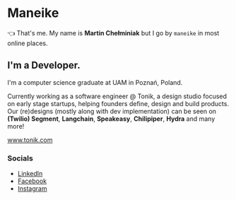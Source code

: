 #  **Maneike**
👈 That's me. My name is **Martin Chełminiak** but I go by `maneike` in most online places.

## I'm a Developer.
I'm a computer science graduate at UAM in Poznań, Poland.

Currently working as a software engineer @ Tonik, a design studio focused on early stage startups, helping founders define, design and build products.
Our (re)designs (mostly along with dev implementation) can be seen on **(Twilio) Segment**, **Langchain**, **Speakeasy**, **Chilipiper**, **Hydra** and many more!

www.tonik.com

### Socials
 - [LinkedIn](https://www.linkedin.com/in/martin-che%C5%82miniak-357985176/)
 - [Facebook](https://www.facebook.com/maneike/) 
 - [Instagram](https://www.instagram.com/maneike/)
